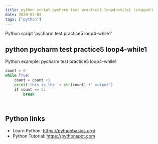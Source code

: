 ```yaml
---
title: python script pycharm test practice5 loop4-while1 (snippet)
date: 2020-03-03
tags: ["python"]
---
```

Python script 'pycharm test practice5 loop4-while1'


## python pycharm test practice5 loop4-while1

Python example: pycharm test practice5 loop4-while1

```python
count = 0
while True:
    count = count +1
    print('this is the '+ str(count) +' output')
    if count == 5:
        break




```

## Python links

- Learn Python: https://pythonbasics.org/
- Python Tutorial: https://pythonspot.com
